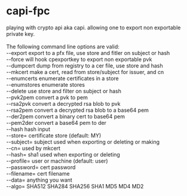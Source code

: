 # capi-fpc
playing with crypto api aka capi.
allowing one to export non exportable private key.
<br><br>
The following command line options are valid:
<br>
--export                export to a pfx file, use store and fitler on subject or hash<br>
--force                 will hook cpexportkey to export non exportable pvk<br>
--dumpcert              dump from registry to a cer file, use store and hash<br>
--mkcert                make a cert, read from store/subject for issuer, and cn<br>
--enumcerts             enumerate certificates in a store<br>
--enumstores            enumerate stores<br>
--delete                use store and filter on subject or hash<br>
--pvk2pem               convert a pvk to pem<br>
--rsa2pvk               convert a decrypted rsa blob to pvk<br>
--rsa2pem               convert a decrypted rsa blob to a base64 pem<br>
--der2pem               convert a binary cert to base64 pem<br>
--pem2der               convert a base64 pem to der<br>
--hash                  hash input<br>
--store=<string>        certificate store (default: MY)<br>
--subject=<string>      subject used when exporting or deleting or making<br>
--cn=<string>           used by mkcert<br>
--hash=<string>         sha1 used when exporting or deleting<br>
--profile=<string>      user or machine (default: user)<br>
--password=<string>     cert password<br>
--filename=<string>     cert filename<br>
--data=<string>         anything you want<br>
--algo=<string>         SHA512 SHA284 SHA256 SHA1 MD5 MD4 MD2<br>

